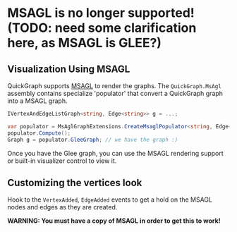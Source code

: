 # **MSAGL is no longer supported!** (TODO: need some clarification here, as MSAGL is GLEE?)

## Visualization Using MSAGL

QuickGraph supports [MSAGL](MsAgl) to render the graphs. The `QuickGraph.MsAgl` assembly contains specialize 'populator' that convert a QuickGraph graph into a MSAGL graph.

```csharp
IVertexAndEdgeListGraph<string, Edge<string>> g = ...;

var populator = MsAglGraphExtensions.CreateMsaglPopulator<string, Edge<string>>(g);
populator.Compute();
Graph g = populator.GleeGraph; // we have the graph :)
```

Once you have the Glee graph, you can use the MSAGL rendering support or built-in visualizer control to view it.

## Customizing the vertices look

Hook to the `VertexAdded`, `EdgeAdded` events to get a hold on the MSAGL nodes and edges as they are created.

**WARNING: You must have a copy of MSAGL in order to get this to work!**
